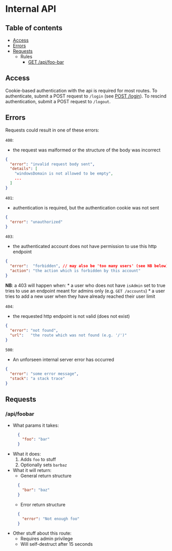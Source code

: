 # Internal API


## Table of contents ##

* [Access](#access)
* [Errors](#errors)
* [Requests](#requests)
  * Rules
    * [GET /api/foo-bar](#foo-bar)

## <a name="access"></a>Access ##

Cookie-based authentication with the api is required for most routes.
To authenticate, submit a POST request to `/login` (see [POST /login](#login)).
To rescind authentication, submit a POST request to `/logout`.

## <a name="errors"></a>Errors ##

Requests could result in one of these errors:

<a name="errors-400"></a>`400`:
  * the request was malformed or the structure of the body was incorrect

  ```json
  {
    "error": "invalid request body sent",
    "details": [
      "windowsDomain is not allowed to be empty",
      ...
    ]
  }
  ```

<a name="errors-401"></a>`401`:
  * authentication is required, but the authentication cookie was not sent

  ```json
  {
    "error": "unauthorized"
  }
  ```

<a name="errors-403"></a>`403`:
  * the authenticated account does not have permission to use this http endpoint

  ```json
  {
    "error":  "forbidden", // may also be 'too many users' (see NB below)
    "action": "the action which is forbidden by this account"
  }
  ```

  **NB**: a 403 will happen when:
    * a user who does not have `isAdmin` set to true
  tries to use an endpoint meant for admins only (e.g. `GET /accounts`)
    * a user tries to add a new user when they have already reached their user
  limit

<a name="errors-404"></a>`404`:
  * the requested http endpoint is not valid (does not exist)

  ```json
  {
    "error": "not found",
    "url":   "the route which was not found (e.g. '/')"
  }
  ```

<a name="errors-500"></a>`500`:
  * An unforseen internal server error has occurred

  ```json
  {
    "error": "some error message",
    "stack": "a stack trace"
  }
  ```

## <a name="requests"></a>Requests ##

### <a name="foobar"></a>/api/foobar
  * What params it takes:
    ```json
      {
        "foo": "bar"
      }
    ```
  * What it does:
    1. Adds `foo` to stuff
    2. Optionally sets `barbaz`
  * What it will return:
    * General return structure
    ```json
      {
        "bar": "baz"
      }
    ```
    * Error return structure
    ```json
      {
        "error": "Not enough foo"
      }
    ```
  * Other stuff about this route:
    * Requires admin privilege
    * Will self-destruct after 15 seconds
